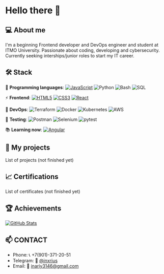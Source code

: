 # Hello there 👋

## 💻 About me
I'm a beginning Frontend developer and DevOps engineer and student at ITMO University. Passionate about coding, developing and cybersecurity. Currently seeking interships/junior roles to start my IT career.

## 🛠 Stack

🐍 **Programming languages**:
[![JavaScript](https://img.shields.io/badge/-JavaScript-F7DF1E?style=flat&logo=javascript&logoColor=black)](https://developer.mozilla.org/ru/docs/Web/JavaScript)
![Python](https://img.shields.io/badge/-Python-3776AB?style=flat&logo=Python&logoColor=white)
![Bash](https://img.shields.io/badge/-Bash-4EAA25?style=flat&logo=GNU%20Bash&logoColor=white)
![SQL](https://img.shields.io/badge/-SQL-003B57?logo=postgresql&logoColor=white)

⚡ **Frontend**:
[![HTML5](https://img.shields.io/badge/-HTML5-E34F26?style=flat&logo=html5&logoColor=white)](https://developer.mozilla.org/ru/docs/Web/HTML)
[![CSS3](https://img.shields.io/badge/-CSS3-1572B6?style=flat&logo=css3&logoColor=white)](https://developer.mozilla.org/ru/docs/Web/CSS)
[![React](https://img.shields.io/badge/-React-61DAFB?style=flat&logo=react&logoColor=black)](https://reactjs.org)

🔧 **DevOps**:
![Terraform](https://img.shields.io/badge/-Terraform-623CE4?style=flat&logo=Terraform&logoColor=white)
![Docker](https://img.shields.io/badge/-Docker-2496ED?style=flat&logo=Docker&logoColor=white)
![Kubernetes](https://img.shields.io/badge/-Kubernetes-326CE5?style=flat&logo=Kubernetes&logoColor=white)
![AWS](https://img.shields.io/badge/-AWS-232F3E?style=flat&logo=AmazonAWS&logoColor=white)

🧪 **Testing**:
![Postman](https://img.shields.io/badge/-Postman-FF6C37?style=flat&logo=Postman&logoColor=white)
![Selenium](https://img.shields.io/badge/-Selenium-43B02A?style=flat&logo=Selenium&logoColor=white)
![pytest](https://img.shields.io/badge/-pytest-0A9EDC?logo=pytest&logoColor=white)

📚 **Learning now**:
[![Angular](https://img.shields.io/badge/-Angular-DD0031?style=flat&logo=angular&logoColor=white)](https://angular.io)

## 📁 My projects
List of projects (not finished yet)

## 📈 Certifications
List of certificates (not finished yet)

## 🏆 Achievements

[![GitHub Stats](https://github-readme-stats.vercel.app/api?username=ваш_ник&show_icons=true&theme=radical)](https://github.com/ваш_ник)

## 📫 CONTACT
- Phone: 📞 +7(901)-371-20-51
- Telegram: 📘 [@inxrius](https://t.me/inxrius)
- Email: 📧 inariy3146@gmail.com


<!--
**deathblxde/deathblxde** is a ✨ _special_ ✨ repository because its `README.md` (this file) appears on your GitHub profile.

Here are some ideas to get you started:

- 🔭 I’m currently working on ...
- 🌱 I’m currently learning ...
- 👯 I’m looking to collaborate on ...
- 🤔 I’m looking for help with ...
- 💬 Ask me about ...
- 📫 How to reach me: ...
- 😄 Pronouns: ...
- ⚡ Fun fact: ...
-->
